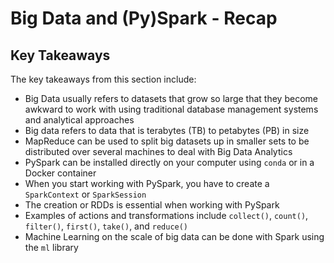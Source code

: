 # Big Data and (Py)Spark - Recap

## Key Takeaways

The key takeaways from this section include:

* Big Data usually refers to datasets that grow so large that they become awkward to work with using traditional database management systems and analytical approaches
* Big data refers to data that is terabytes (TB) to petabytes (PB) in size
* MapReduce can be used to split big datasets up in smaller sets to be distributed over several machines to deal with Big Data Analytics 
* PySpark can be installed directly on your computer using `conda` or in a Docker container
* When you start working with PySpark, you have to create a `SparkContext` or `SparkSession`
* The creation or RDDs is essential when working with PySpark
* Examples of actions and transformations include `collect()`, `count()`, `filter()`, `first()`, `take()`, and `reduce()` 
* Machine Learning on the scale of big data can be done with Spark using the `ml` library


